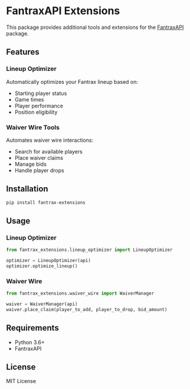 # FantraxAPI Extensions

This package provides additional tools and extensions for the [FantraxAPI](https://github.com/tarunbod/FantraxAPI) package.

## Features

### Lineup Optimizer

Automatically optimizes your Fantrax lineup based on:
- Starting player status
- Game times
- Player performance
- Position eligibility

### Waiver Wire Tools

Automates waiver wire interactions:
- Search for available players
- Place waiver claims
- Manage bids
- Handle player drops

## Installation

```bash
pip install fantrax-extensions
```

## Usage

### Lineup Optimizer

```python
from fantrax_extensions.lineup_optimizer import LineupOptimizer

optimizer = LineupOptimizer(api)
optimizer.optimize_lineup()
```

### Waiver Wire

```python
from fantrax_extensions.waiver_wire import WaiverManager

waiver = WaiverManager(api)
waiver.place_claim(player_to_add, player_to_drop, bid_amount)
```

## Requirements

- Python 3.6+
- FantraxAPI

## License

MIT License
